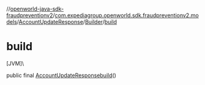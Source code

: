 //[openworld-java-sdk-fraudpreventionv2](../../../../index.md)/[com.expediagroup.openworld.sdk.fraudpreventionv2.models](../../index.md)/[AccountUpdateResponse](../index.md)/[Builder](index.md)/[build](build.md)

# build

[JVM]\

public final [AccountUpdateResponse](../index.md)[build](build.md)()
